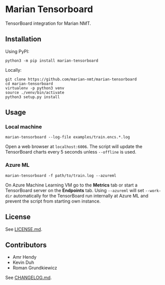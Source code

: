 # Marian Tensorboard

TensorBoard integration for Marian NMT.

## Installation

Using PyPI:

    python3 -m pip install marian-tensorboard

Locally:

    git clone https://github.com/marian-nmt/marian-tensorboard
    cd marian-tensorboard
    virtualenv -p python3 venv
    source ./venv/bin/activate
    python3 setup.py install

## Usage

### Local machine

    marian-tensorboard --log-file examples/train.encs.*.log

Open a web browser at `localhost:6006`. The script will update the TensorBoard
charts every 5 seconds unless `--offline` is used.

### Azure ML

    marian-tensorboard -f path/to/train.log --azureml

On Azure Machine Learning VM go to the __Metrics__ tab or start a TensorBoard
server on the __Endpoints__ tab. Using `--azureml` will set `--work-dir`
automatically for the TensorBoard run internally at Azure ML and prevent the
script from starting own instance.

## License

See [LICENSE.md](LICENSE.md).

## Contributors

* Amr Hendy
* Kevin Duh
* Roman Grundkiewicz

See [CHANGELOG.md](CHANGELOG.md).
